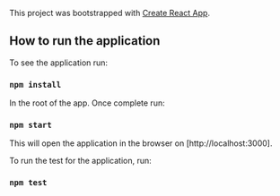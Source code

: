 This project was bootstrapped with [Create React App](https://github.com/facebook/create-react-app).

## How to run the application

To see the application run:

### `npm install`

In the root of the app. Once complete run:

### `npm start`

This will open the application in the browser on [http://localhost:3000].

To run the test for the application, run:

### `npm test`

